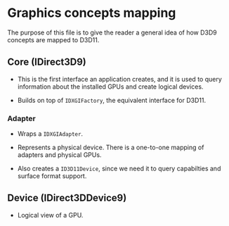 # Graphics concepts mapping

The purpose of this file is to give the reader a general idea of how D3D9 concepts are mapped to D3D11.

## Core (IDirect3D9)

- This is the first interface an application creates, and it is used to query information
  about the installed GPUs and create logical devices.

- Builds on top of `IDXGIFactory`, the equivalent interface for D3D11.

### Adapter

- Wraps a `IDXGIAdapter`.

- Represents a physical device.
  There is a one-to-one mapping of adapters and physical GPUs.

- Also creates a `ID3D11Device`, since we need it to query capabilties and surface format support.

## Device (IDirect3DDevice9)

- Logical view of a GPU.
